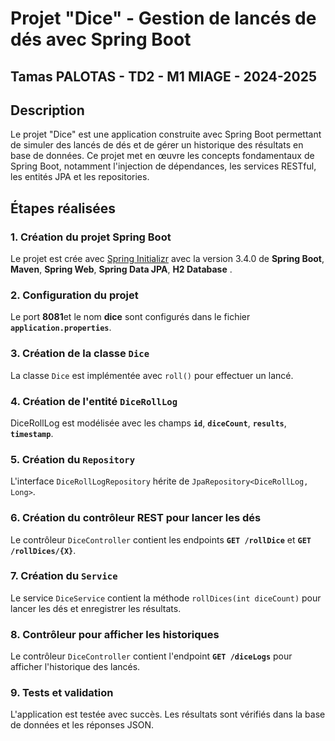 # Projet "Dice" - Gestion de lancés de dés avec Spring Boot

## Tamas PALOTAS - TD2 - M1 MIAGE - 2024-2025

## Description
Le projet "Dice" est une application construite avec Spring Boot permettant de simuler des lancés de dés et de gérer un historique des résultats en base de données. Ce projet met en œuvre les concepts fondamentaux de Spring Boot, notamment l'injection de dépendances, les services RESTful, les entités JPA et les repositories.


## Étapes réalisées
### 1. Création du projet Spring Boot
Le projet est crée avec [Spring Initializr](https://start.spring.io/) avec la version 3.4.0 de **Spring Boot**, **Maven**, **Spring Web**, **Spring Data JPA**, **H2 Database** .

### 2. Configuration du projet
Le port **8081**et le nom **dice** sont configurés dans le fichier **`application.properties`**.

### 3. Création de la classe `Dice`
La classe `Dice` est implémentée avec `roll()` pour effectuer un lancé.

### 4. Création de l'entité `DiceRollLog`
DiceRollLog est modélisée avec les champs **`id`**, **`diceCount`**, **`results`**, **`timestamp`**.

### 5. Création du `Repository`
L'interface `DiceRollLogRepository` hérite de `JpaRepository<DiceRollLog, Long>`.

### 6. Création du contrôleur REST pour lancer les dés
Le contrôleur `DiceController` contient les endpoints **`GET /rollDice`** et **`GET /rollDices/{X}`**.

### 7. Création du `Service`
Le service `DiceService` contient la méthode `rollDices(int diceCount)` pour lancer les dés et enregistrer les résultats.

### 8. Contrôleur pour afficher les historiques
Le contrôleur `DiceController` contient l'endpoint **`GET /diceLogs`** pour afficher l'historique des lancés.

### 9. Tests et validation
L'application est testée avec succès. Les résultats sont vérifiés dans la base de données et les réponses JSON.